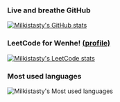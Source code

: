 ### Live and breathe GitHub
[![Milkistasty's GitHub stats](https://github-readme-stats.vercel.app/api?username=Milkistasty&hide_title=true)](https://github.com/anuraghazra/github-readme-stats)

### LeetCode for Wenhe! [(profile)](https://leetcode.com/wenhewangcrane/)
[![Milkistasty's LeetCode stats](https://leetcode-stats-six.vercel.app/?username=wenhewangcrane)](https://github.com/Milkistasty/leetcode-stats)

### Most used languages
![Milkistasty's Most used languages](https://github-readme-stats.vercel.app/api/top-langs?username=Milkistasty&show_icons=true&count_private=true&theme=gotham)

<!--
**Milkistasty/Milkistasty** is a ✨ _special_ ✨ repository because its `README.md` (this file) appears on your GitHub profile.

Here are some ideas to get you started:

- 🔭 I’m currently working on ...
- 🌱 I’m currently learning ...
- 👯 I’m looking to collaborate on ...
- 🤔 I’m looking for help with ...
- 💬 Ask me about ...
- 📫 How to reach me: ...
- 😄 Pronouns: ...
- ⚡ Fun fact: ...
-->
